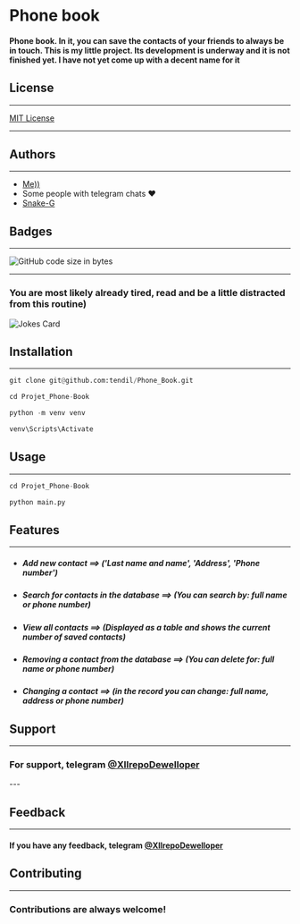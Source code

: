 <h1>Phone book</h1>
<h4>Phone book. In it, you can save the contacts of your friends to always be in touch.
This is my little project.
Its development is underway and it is not finished yet. I have not yet come up with a decent name for it</h4>
<h2>License</h2>

---

<a href="https://ru.wikipedia.org/wiki/%D0%9B%D0%B8%D1%86%D0%B5%D0%BD%D0%B7%D0%B8%D1%8F_MIT">MIT License</a>

---

Authors
---

---
<ul>
<li> <a href="https://github.com/tendil">Me))</a> </li>
<li>Some people with telegram chats ❤️ </li>
<li> <a href="https://github.com/Snake-G">Snake-G </a> </li>
</ul>

Badges
---
---

![GitHub code size in bytes](https://img.shields.io/github/languages/code-size/tendil/Phone_Book?color=%2359a3f&logo=GitHub&logoColor=%2389543f&style=social)

---
<h3>You are most likely already tired, read and be a little distracted from this routine)</h3>
<img src="https://readme-jokes.vercel.app/api" alt="Jokes Card" />


<h2>Installation</h2>

---

```python
git clone git@github.com:tendil/Phone_Book.git
```

```python
cd Projet_Phone-Book
```

```python
python -m venv venv
```

```python
venv\Scripts\Activate
```

<h2>Usage</h2>

---
```python
cd Projet_Phone-Book
```

```python
python main.py
```

Features
---
---
<ul>
<li> <h5>Add new contact ==> ('Last name and name', 'Address', 'Phone number') </h5> </li>
<li> <h5>Search for contacts in the database ==> (You can search by: full name or phone number) </h5> </li>
<li> <h5>View all contacts ==> (Displayed as a table and shows the current number of saved contacts) </h5> </li>
<li> <h5>Removing a contact from the database ==> (You can delete for: full name or phone number) </h5> </li>
<li> <h5>Changing a contact ==> (in the record you can change: full name, address or phone number) </h5> </li>
</ul>

Support
-
---
<h3>For support, telegram <a href="https://t.me/XllrepoDewelloper">@XllrepoDewelloper </a></h3>
---

Feedback
---
---

<h4>If you have any feedback, telegram <a href="https://t.me/XllrepoDewelloper">@XllrepoDewelloper </a></h4>

Contributing
-
---
<h3>Contributions are always welcome!</h3>
